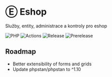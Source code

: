 # Ⓔ Eshop
Služby, entity, administrace a kontroly pro eshop

![PHP](https://img.shields.io/packagist/dependency-v/liquiddesign/eshop/php)
![Actions](https://github.com/liquiddesign/eshop/actions/workflows/php.yml/badge.svg)
![Release](https://img.shields.io/github/v/tag/liquiddesign/eshop?sort=semver)
![Prerelease](https://img.shields.io/github/v/tag/liquiddesign/eshop?include_prereleases&label=pre&sort=semver)

## Roadmap
- Better extensibility of forms and grids
- Update phpstan/phpstan to ^1.10
